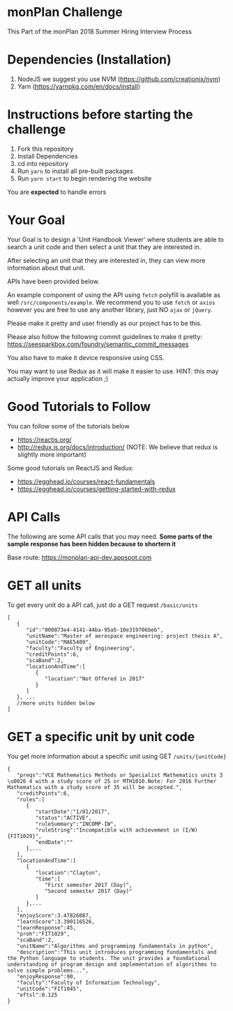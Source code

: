 # monPlan Challenge
This Part of the monPlan 2018 Summer Hiring Interview Process

# Dependencies (Installation)
1. NodeJS we suggest you use NVM (https://github.com/creationix/nvm)
2. Yarn (https://yarnpkg.com/en/docs/install)

# Instructions before starting the challenge
1. Fork this repository
2. Install Dependencies
3. cd into repository
4. Run `yarn` to install all pre-built packages
5. Run `yarn start` to begin rendering the website

You are **expected** to handle errors

# Your Goal
Your Goal is to design a 'Unit Handbook Viewer' where students are
able to search a unit code and then select a unit that they are interested in. 

After selecting an unit that they are interested in, they can view more information about that unit.

APIs have been provided below.

An example component of using the API using `fetch` polyfill is available as well `/src/components/example`. We recommend you to use `fetch` or `axios` however you are free to use any another library, just NO `ajax` or `jQuery`.

Please make it pretty and user friendly as our project has to be this.

Please also follow the following commit guidelines to make it pretty: https://seesparkbox.com/foundry/semantic_commit_messages

You also have to make it device responsive using CSS.

You may want to use Redux as it will make it easier to use. HINT: this may actually improve your application ;)
# Good Tutorials to Follow
You can follow some of the tutorials below
- https://reactjs.org/ 
- http://redux.js.org/docs/introduction/ (NOTE: We believe that redux is slightly more important)

Some good tutorials on ReactJS and Redux:
- https://egghead.io/courses/react-fundamentals 
- https://egghead.io/courses/getting-started-with-redux 

# API Calls
The following are some API calls that you may need. **Some parts of the sample response has been hidden because to shortern it**

Base route: https://monplan-api-dev.appspot.com

# GET all units 
To get every unit do a API call, just do a GET request `/basic/units` 

```
[
   {
      "id":"000873e4-4141-44ba-95a5-10e319706beb",
      "unitName":"Master of aerospace engineering: project thesis A",
      "unitCode":"MAE5409",
      "faculty":"Faculty of Engineering",
      "creditPoints":6,
      "scaBand":2,
      "locationAndTime":[
         {
            "location":"Not Offered in 2017"
         }
      ]
   }, ...
   //more units hidden below
]
```
# GET a specific unit by unit code
You get more information about a specific unit using
GET `/units/{unitCode}`
```
{
   "preqs":"VCE Mathematics Methods or Specialist Mathematics units 3 \u0026 4 with a study score of 25 or MTH1010.Note: For 2016 Further Mathematics with a study score of 35 will be accepted.",
   "creditPoints":6,
   "rules":[
      {
         "startDate":"1/01/2017",
         "status":"ACTIVE",
         "ruleSummary":"INCOMP-IW",
         "ruleString":"Incompatible with achievement in (I/W) {FIT1029}",
         "endDate":""
      },...
   ],
   "locationAndTime":[
      {
         "location":"Clayton",
         "time":[
            "First semester 2017 (Day)",
            "Second semester 2017 (Day)"
         ]
      },...
   ],
   "enjoyScore":3.47826087,
   "learnScore":3.390116526,
   "learnResponse":45,
   "proh":"FIT1029",
   "scaBand":2,
   "unitName":"Algorithms and programming fundamentals in python",
   "description":"This unit introduces programming fundamentals and the Python language to students. The unit provides a foundational understanding of program design and implementation of algorithms to solve simple problems...",
   "enjoyResponse":90,
   "faculty":"Faculty of Information Technology",
   "unitCode":"FIT1045",
   "eftsl":0.125
}
```
